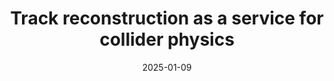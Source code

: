 ---
title: "Track reconstruction as a service for collider physics"
date: 2025-01-09
venue: JINST 20 (2025) P06002
link: https://arxiv.org/abs/2501.05520
inspire_id: 2867071
authors: Haoran Zhao, et al.
bibtex: '@article{Zhao:2025daw,\n archiveprefix = {arXiv},\n author = {Zhao, Haoran and others},\n doi = {10.1088/1748-0221/20/06/P06002},\n eprint = {2501.05520},\n journal = {JINST},\n number = {06},\n pages = {P06002},\n primaryclass = {physics.ins-det},\n reportnumber = {FERMILAB-PUB-25-0004-CSAID-PPD},\n title = {{Track reconstruction as a service for collider physics}},\n volume = {20},\n year = {2025}\n}\n'
---